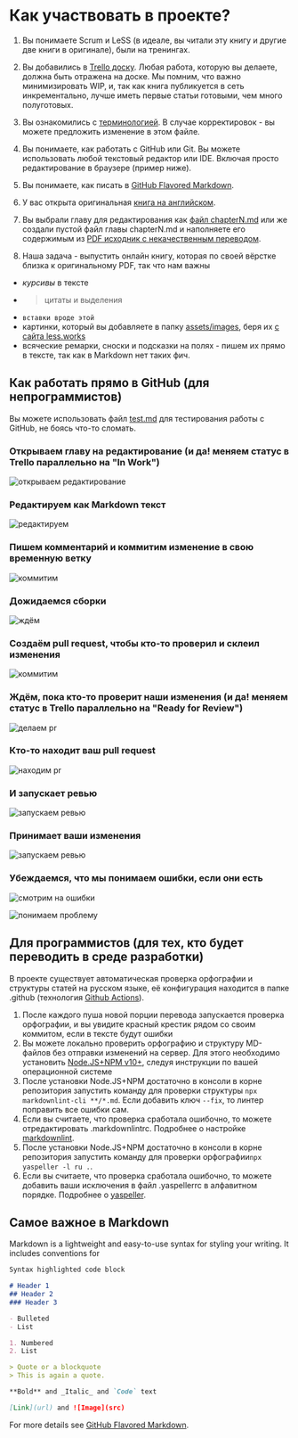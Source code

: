 # Как участвовать в проекте?

1. Вы понимаете Scrum и LeSS (в идеале, вы читали эту книгу и другие две книги в оригинале), были на тренингах.

1. Вы добавились в [Trello доску](https://trello.com/invite/b/0E823LS1/b26d345a86962146498c91207612074c/less-book-ru). Любая работа, которую вы делаете, должна быть отражена на доске. Мы помним, что важно минимизировать WIP, и, так как книга публикуется в сеть инкрементально, лучше иметь первые статьи готовыми, чем много полуготовых.

1. Вы ознакомились с [терминологией](https://github.com/krmpchnn/less-book-ru/blob/gh-pages/.dictionary). В случае корректировок - вы можете предложить изменение в этом файле.

1. Вы понимаете, как работать с GitHub или Git. Вы можете использовать любой текстовый редактор или IDE. Включая просто редактирование в браузере (пример ниже).

1. Вы понимаете, как писать в [GitHub Flavored Markdown](https://guides.github.com/features/mastering-markdown/).

1. У вас открыта оригинальная [книга на английском](https://github.com/krmpchnn/less-book-ru/blob/gh-pages/assets/pdf/less-book-en.pdf).

1. Вы выбрали главу для редактирования как [файл chapterN.md](https://github.com/krmpchnn/less-book-ru) или же создали пустой файл главы chapterN.md и наполняете его содержимым из [PDF исходник с некачественным переводом](https://github.com/krmpchnn/less-book-ru/blob/gh-pages/assets/pdf/less-book-ru.pdf).

1. Наша задача - выпустить онлайн книгу, которая по своей вёрстке близка к оригинальному PDF, так что нам важны

- *курсивы* в тексте
- > цитаты и выделения
- ``` вставки вроде этой ```
- картинки, который вы добавляете в папку [assets/images](https://github.com/krmpchnn/less-book-ru/tree/gh-pages/assets/images), беря их [с сайта less.works](https://less.works/resources/graphics/book-images.html)
- всяческие ремарки, сноски и подсказки на полях - пишем их прямо в тексте, так как в Markdown нет таких фич.

## Как работать прямо в GitHub (для непрограммистов)

Вы можете использовать файл [test.md](https://github.com/krmpchnn/less-book-ru/blob/gh-pages/test.md) для тестирования работы с GitHub, не боясь что-то сломать.

### Открываем главу на редактирование (и да! меняем статус в Trello параллельно на "In Work")

![открываем редактирование](/assets/images/howto-edit.png)

### Редактируем как Markdown текст

![редактируем](/assets/images/howto-markdown.png)

### Пишем комментарий и коммитим изменение в свою временную ветку

![коммитим](/assets/images/howto-commit.png)

### Дожидаемся сборки

![ждём](/assets/images/howto-wait-build.png)

### Создаём pull request, чтобы кто-то проверил и склеил изменения

![коммитим](/assets/images/howto-pr.png)

### Ждём, пока кто-то проверит  наши изменения (и да! меняем статус в Trello параллельно на "Ready for Review")

![делаем pr](/assets/images/howto-pr-waiting.png)

### Кто-то находит ваш pull request

![находим pr](/assets/images/howto-see-pr.png)

### И запускает ревью

![запускаем ревью](/assets/images/howto-pr-review.png)

### Принимает ваши изменения

![запускаем ревью](/assets/images/howto-pr-approve.png)

### Убеждаемся, что мы понимаем ошибки, если они есть

![смотрим на ошибки](/assets/images/howto-checks.png)

![понимаем проблему](/assets/images/howto-read-checks.png)

## Для программистов (для тех, кто будет переводить в среде разработки)

В проекте существует автоматическая проверка орфографии и структуры статей на русском языке, её конфигурация находится в папке .github (технология [Github Actions](https://github.com/krmpchnn/less-book-ru/actions)).

1. После каждого пуша новой порции перевода запускается проверка орфографии, и вы увидите красный крестик рядом со своим коммитом, если в тексте будут ошибки
1. Вы можете локально проверить орфографию и структуру MD-файлов без отправки изменений на сервер. Для этого необходимо установить [Node.JS+NPM v10+](https://nodejs.org/ru/download/), следуя инструкции по вашей операционной системе
1. После установки Node.JS+NPM достаточно в консоли в корне репозитория запустить команду для проверки структуры ```npx markdownlint-cli **/*.md```. Если добавить ключ ```--fix```, то линтер поправить все ошибки сам.
1. Если вы считаете, что проверка сработала ошибочно, то можете отредактировать .markdownlintrc. Подробнее о настройке [markdownlint](https://github.com/DavidAnson/markdownlint#optionsconfig).
1. После установки Node.JS+NPM достаточно в консоли в корне репозитория запустить команду для проверки орфографии```npx yaspeller -l ru .```.
1. Если вы считаете, что проверка сработала ошибочно, то можете добавить ваши исключения в файл .yaspellerrc в алфавитном порядке. Подробнее о [yaspeller](https://github.com/hcodes/yaspeller).

## Самое важное в Markdown

Markdown is a lightweight and easy-to-use syntax for styling your writing. It includes conventions for

```markdown
Syntax highlighted code block

# Header 1
## Header 2
### Header 3

- Bulleted
- List

1. Numbered
2. List

> Quote or a blockquote
> This is again a quote.

**Bold** and _Italic_ and `Code` text

[Link](url) and ![Image](src)
```

For more details see [GitHub Flavored Markdown](https://guides.github.com/features/mastering-markdown/).

